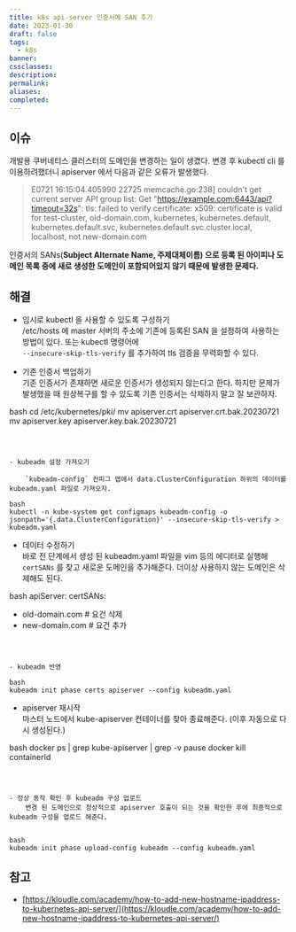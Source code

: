 ```yaml
---
title: k8s api-server 인증서에 SAN 추가
date: 2023-01-30
draft: false
tags:
  - k8s
banner: 
cssclasses: 
description: 
permalink: 
aliases: 
completed:
---
```

## 이슈

개발용 쿠버네티스 클러스터의 도메인을 변경하는 일이 생겼다. 변경 후 kubectl cli 를 이용하려했더니 apiserver 에서 다음과 같은 오류가 발생했다.

> E0721 16:15:04.405990 22725 memcache.go:238] couldn't get current server API group list: Get "https://example.com:6443/api?timeout=32s": tls: failed to verify certificate: x509: certificate is valid for test-cluster, old-domain.com, kubernetes, kubernetes.default, kubernetes.default.svc, kubernetes.default.svc.cluster.local, localhost, not new-domain.com

인증서의 SANs(**Subject Alternate Name, 주제대체이름) 으로 등록 된 아이피나 도메인 목록 중에 새로 생성한 도메인이 포함되어있지 않기 때문에 발생한 문제다.**

## 해결

- 임시로 kubectl 을 사용할 수 있도록 구성하기  
    /etc/hosts 에 master 서버의 주소에 기존에 등록된 SAN 을 설정하여 사용하는 방법이 있다. 또는 kubectl 명령어에  
    `--insecure-skip-tls-verify` 를 추가하여 tls 검증을 무력화할 수 있다.

  

- 기존 인증서 백업하기  
    기존 인증서가 존재하면 새로운 인증서가 생성되지 않는다고 한다. 하지만 문제가 발생했을 때 원상복구를 할 수 있도록 기존 인증서는 삭제하지 말고 잘 보관하자.  
    

bash
cd /etc/kubernetes/pki/
mv apiserver.crt apiserver.crt.bak.20230721
mv apiserver.key apiserver.key.bak.20230721
```

  

- kubeadm 설정 가져오기  
      
    `kubeadm-config` 컨피그 맵에서 data.ClusterConfiguration 하위의 데이터를 kubeadm.yaml 파일로 가져오자.

bash
kubectl -n kube-system get configmaps kubeadm-config -o jsonpath='{.data.ClusterConfiguration}' --insecure-skip-tls-verify > kubeadm.yaml
```

  

- 데이터 수정하기  
    바로 전 단계에서 생성 된 kubeadm.yaml 파일을 vim 등의 에디터로 실행해  
    `certSANs` 를 찾고 새로운 도메인을 추가해준다. 더이상 사용하지 않는 도메인은 삭제해도 된다.

bash
apiServer:
  certSANs:
  - old-domain.com # 요건 삭제
  - new-domain.com # 요건 추가
```

  

- kubeadm 반영

bash
kubeadm init phase certs apiserver --config kubeadm.yaml
```

  

- apiserver 재시작  
    마스터 노드에서 kube-apiserver 컨테이너를 찾아 종료해준다. (이후 자동으로 다시 생성된다.)  
    

bash
docker ps | grep kube-apiserver | grep -v pause
docker kill containerId
```

  

- 정상 동작 확인 후 kubeadm 구성 업로드  
    변경 된 도메인으로 정상적으로 apiserver 호출이 되는 것을 확인한 후에 최종적으로 kubeadm 구성을 업로드 해준다.  
    

bash
kubeadm init phase upload-config kubeadm --config kubeadm.yaml
```

  

## 참고

- [https://kloudle.com/academy/how-to-add-new-hostname-ipaddress-to-kubernetes-api-server/](https://kloudle.com/academy/how-to-add-new-hostname-ipaddress-to-kubernetes-api-server/)